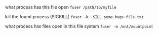 what process has this file open
`fuser /path/to/myfile`

kill the found process (SIGKILL)
`fuser -k -KILL some-huge-file.txt`

what process has files open in this file system
`fuser -m /mnt/mountpoint`
